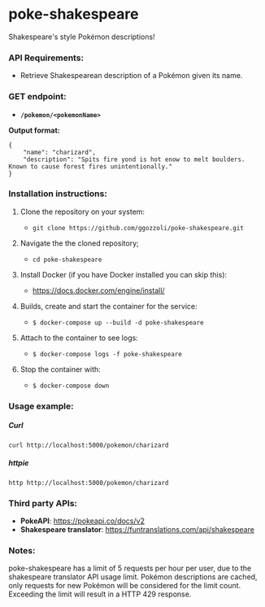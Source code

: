 # poke-shakespeare
Shakespeare's style Pokémon descriptions!

### API Requirements:

- Retrieve Shakespearean description of a Pokémon given its name.

### **GET** endpoint: 

- **`/pokemon/<pokemonName>`**

**Output format:**
```
{
    "name": "charizard",
    "description": "Spits fire yond is hot enow to melt boulders. Known to cause forest fires unintentionally."
}
```

### Installation instructions:
1. Clone the repository on your system:
    * ```git clone https://github.com/ggozzoli/poke-shakespeare.git```
    
2. Navigate the the cloned repository;
    * ```cd poke-shakespeare```

3. Install Docker (if you have Docker installed you can skip this):
    * https://docs.docker.com/engine/install/
    
4. Builds, create and start the container for the service:
    * ```$ docker-compose up --build -d poke-shakespeare```
    
5. Attach to the container to see logs:
    * ```$ docker-compose logs -f poke-shakespeare```
    
6. Stop the container with:
    * ```$ docker-compose down```

### Usage example:
##### Curl 
```curl http://localhost:5000/pokemon/charizard```
##### httpie 
```http http://localhost:5000/pokemon/charizard```



### Third party APIs:

  - **PokeAPI**: https://pokeapi.co/docs/v2
  - **Shakespeare translator**: https://funtranslations.com/api/shakespeare

### Notes:
poke-shakespeare has a limit of 5 requests per hour per user, due to the shakespeare translator API usage limit. 
Pokémon descriptions are cached, only requests for new Pokémon will be considered for the limit count. 
Exceeding the limit will result in a HTTP 429 response.
